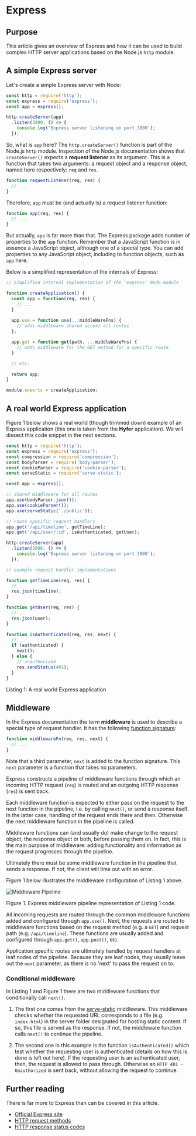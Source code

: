 # Express

## Purpose

This article gives an overview of Express and how it can be used to build complex HTTP server applications based on the Node.js `http` module.

## A simple Express server

Let's create a simple Express server with Node:

```js
const http = require('http');
const express = require('express');
const app = express();

http.createServer(app)
  .listen(3000, () => {
    console.log('Express server listening on port 3000');
  });
```

So, what is `app` here? The `http.createServer()` function is part of the Node.js `http` module. Inspection of the Node.js documentation shows that `createServer()` expects a **request listener** as its argument. This is a function that takes two arguments: a request object and a response object, named here respectively: `req` and `res`.

```js
function requestListener(req, res) {
  // ...
}
```

Therefore, `app` must be (and actually is) a request listener function:

```js
function app(req, res) {
  // ...
}
```

But actually, `app` is far more than that. The Express package adds number of properties to the `app` function. Remember that a JavaScript function is in essence a JavaScript object, although one of a special type. You can add properties to any JavaScript object, including to function objects, such as `app` here.

Below is a simplified representation of the internals of Express:

```js
// Simplified internal implementation of the 'express' Node module

function createApplication() {
  const app = function(req, res) {
    // ...
  }
  
  app.use = function use(...middleWareFns) {
    // adds middleware shared across all routes
  };

  app.get = function get(path, ...middleWareFns) {
    // adds middleware for the GET method for a specific route
  }

  // etc.

  return app;
}

module.exports = createApplication;
```

## A real world Express application

Figure 1 below shows a real world (though trimmed down) example of an Express application (this one is taken from the **Hyfer** application). We will dissect this code snippet in the next sections.

```js
const http = require('http');
const express = require('express');
const compression = require('compression');
const bodyParser = require('body-parser');
const cookieParser = require('cookie-parser');
const serveStatic = require('serve-static');

const app = express();

// shared middleware for all routes
app.use(bodyParser.json());
app.use(cookieParser());
app.use(serveStatic('./public'));

// route specific request handlers
app.get('/api/timeline', getTimeLine);
app.get('/api/user/:id', isAuthenticated, getUser);

http.createServer(app)
  .listen(3000, () => {
    console.log('Express server listening on port 3000');
  });

// example request handler implementations

function getTimeLine(req, res) {
  //...
  res.json(timeline);
}

function getUser(req, res) {
  //...
  res.json(user);
}

function isAuthenticated(req, res, next) {
  //...
  if (authenticated) {
    next();
  } else {
    // unauthorized
    res.sendStatus(401);
  }
}
```

Listing 1: A real world Express application

## Middleware

In the Express documentation the term **middleware** is used to describe a special type of request handler. It has the following [function signature](https://developer.mozilla.org/en-US/docs/Glossary/Signature/Function):

```js
function middlewareFn(req, res, next) {
  // ...
}
```

Note that a third parameter, `next` is added to the function signature. This `next` parameter is a function that takes no parameters.

Express constructs a pipeline of middleware functions through which an incoming HTTP request (`req`) is routed and an outgoing HTTP response (`res`) is sent back.

Each middleware function is expected to either pass on the request to the next function in the pipeline, i.e. by calling `next()`, or send a response itself. In the latter case, handling of the request ends there and then. Otherwise the next middleware function in the pipeline is called.

Middleware functions can (and usually do) make change to the request object, the response object or both, before passing them on. In fact, this is the main purpose of middleware: adding functionality and information as the request progresses through the pipeline.

Ultimately there must be some middleware function in the pipeline that sends a response. If not, the client will time out with an error.

Figure 1 below illustrates the middleware configuration of Listing 1 above.

![Middleware Pipeline](./assets/express.png)

Figure 1. Express middleware pipeline representation of Listing 1 code.

All incoming requests are routed through the common middleware functions added and configured through `app.use()`. Next, the requests are routed to middleware functions based on the request method (e.g. a `GET`) and request path (e.g. `/api/timeline`). These functions are usually added and configured through `app.get()`, `app.post()`, etc.

Application specific routes are ultimately handled by request handlers at leaf nodes of the pipeline. Because they are leaf nodes, they usually leave out the `next` parameter, as there is no 'next' to pass the request on to. 

### Conditional middleware

In Listing 1 and Figure 1 there are two middleware functions that conditionally call `next()`. 

1. The first one comes from the [serve-static](https://github.com/expressjs/serve-static) middleware. This middleware checks whether the requested URL corresponds to a file (e.g. `index.html`) in the server folder designated for hosting static content. If so, this file is served as the response. If not, the middleware function calls `next()` to continue the pipeline.

2. The second one in this example is the function `isAuthenticated()` which test whether the requesting user is authenticated (details on how this is done is left out here). If the requesting user is an authenticated user, then, the request is allowed to pass through. Otherwise an `HTTP 401 - Unauthorized` is sent back, without allowing the request to continue.

## Further reading

There is far more to Express than can be covered in this article.

- [Official Express site](https://expressjs.com/)
- [HTTP request methods](https://developer.mozilla.org/en-US/docs/Web/HTTP/Methods)
- [HTTP response status codes](https://developer.mozilla.org/en-US/docs/Web/HTTP/Status)
